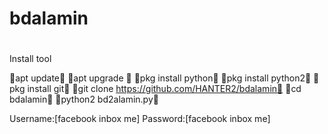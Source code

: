 # bdalamin

#
Install tool

👿apt update👿
👿apt upgrade 👿
👿pkg install python👿
👿pkg install python2👿
👿pkg install git👿
👿git clone https://github.com/HANTER2/bdalamin👿
👿cd bdalamin👿
👿python2 bd2alamin.py👿

Username:[facebook inbox me]
Password:[facebook inbox me]
